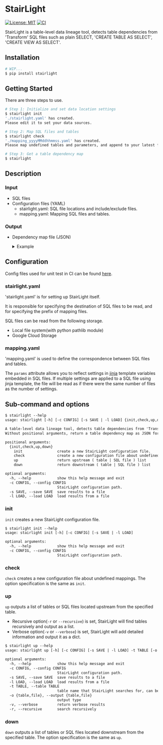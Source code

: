 # StairLight

[![License: MIT](https://img.shields.io/badge/License-MIT-blue.svg)](https://opensource.org/licenses/MIT) [![CI](https://github.com/tosh2230/stairlight/actions/workflows/ci.yml/badge.svg)](https://github.com/tosh2230/stairlight/actions/workflows/ci.yml)

StairLight is a table-level data lineage tool, detects table dependencies from 'Transform' SQL files such as plain SELECT, 'CREATE TABLE AS SELECT', 'CREATE VIEW AS SELECT'.

## Installation

```sh
# WIP...
$ pip install stairlight
```

## Getting Started

There are three steps to use.

```sh
# Step 1: Initialize and set data location settings
$ stairlight init
'./stairlight.yaml' has created.
Please edit it to set your data sources.

# Step 2: Map SQL files and tables
$ stairlight check
'./mapping_yyyyMMddhhmmss.yaml' has created.
Please map undefined tables and parameters, and append to your latest file.

# Step 3: Get a table dependency map
$ stairlight
```

## Description

### Input

- SQL files
- Configuration files (YAML)
    - stairlight.yaml: SQL file locations and include/exclude files.
    - mapping.yaml: Mapping SQL files and tables.

### Output

- Dependency map file (JSON)

    <details>

    <summary>Example</summary>

    ```json
    {
        "PROJECT_d.DATASET_e.TABLE_f": {
            "PROJECT_j.DATASET_k.TABLE_l": {
                "type": "fs",
                "file": "tests/sql/main/test_e.sql",
                "uri": "/foo/bar/stairlight/tests/sql/main/test_e.sql",
                "line": 1,
                "line_str": "SELECT * FROM PROJECT_j.DATASET_k.TABLE_l WHERE 1 = 1"
            },
            "PROJECT_g.DATASET_h.TABLE_i": {
                "type": "gcs",
                "file": "sql/test_b/test_b.sql",
                "uri": "gs://baz/sql/test_b/test_b.sql",
                "line": 23,
                "line_str": "    PROJECT_g.DATASET_h.TABLE_i AS b",
                "bucket": "stairlight"
            },
            "PROJECT_C.DATASET_C.TABLE_C": {
                "type": "gcs",
                "file": "sql/test_b/test_b.sql",
                "uri": "gs://baz/sql/test_b/test_b.sql",
                "line": 6,
                "line_str": "        PROJECT_C.DATASET_C.TABLE_C",
                "bucket": "stairlight"
            },
            "PROJECT_d.DATASET_d.TABLE_d": {
                "type": "gcs",
                "file": "sql/test_b/test_b.sql",
                "uri": "gs://baz/sql/test_b/test_b.sql",
                "line": 15,
                "line_str": "        PROJECT_d.DATASET_d.TABLE_d",
                "bucket": "stairlight"
            }
        },
        "PROJECT_j.DATASET_k.TABLE_l": {
            "PROJECT_d.DATASET_e.TABLE_f": {
                "type": "fs",
                "file": "tests/sql/main/test_d.sql",
                "uri": "/foo/bar/stairlight/tests/sql/main/test_d.sql",
                "line": 1,
                "line_str": "SELECT * FROM PROJECT_d.DATASET_e.TABLE_f WHERE 1 = 1"
            }
        },
        "PROJECT_d.DATASET_d.TABLE_d": {
            "PROJECT_e.DATASET_e.TABLE_e": {
                "type": "fs",
                "file": "tests/sql/main/test_f.sql",
                "uri": "/foo/bar/stairlight/tests/sql/main/test_f.sql",
                "line": 1,
                "line_str": "SELECT * FROM PROJECT_e.DATASET_e.TABLE_e WHERE 1 = 1"
            }
        },
    }
    ```

    </details>

## Configuration

Config files used for unit test in CI can be found [here](https://github.com/tosh2230/stairlight/tree/main/config).

### stairlight.yaml

'stairlight.yaml' is for setting up StairLight itself.

It is responsible for specifying the destination of SQL files to be read, and for specifying the prefix of mapping files.

SQL files can be read from the following storage.

- Local file system(with python pathlib module)
- Google Cloud Storage

### mapping.yaml

'mapping.yaml' is used to define the correspondence between SQL files and tables.

The `params` attribute allows you to reflect settings in [jinja](https://jinja.palletsprojects.com/) template variables embedded in SQL files. If multiple settings are applied to a SQL file using jinja template, the file will be read as if there were the same number of files as the number of settings.

## Sub-command and options

```txt
$ stairlight --help
usage: stairlight [-h] [-c CONFIG] [-s SAVE | -l LOAD] {init,check,up,down} ...

A table-level data lineage tool, detects table dependencies from 'Transform' SQL files.
Without positional arguments, return a table dependency map as JSON format.

positional arguments:
  {init,check,up,down}
    init                create a new StairLight configuration file.
    check               create a new configuration file about undefined mappings.
    up                  return upstream ( table | SQL file ) list
    down                return downstream ( table | SQL file ) list

optional arguments:
  -h, --help            show this help message and exit
  -c CONFIG, --config CONFIG
                        StairLight configuration path.
  -s SAVE, --save SAVE  save results to a file
  -l LOAD, --load LOAD  load results from a file
```

### init

`init` creates a new StairLight configuration file.

```txt
$ stairlight init --help
usage: stairlight init [-h] [-c CONFIG] [-s SAVE | -l LOAD]

optional arguments:
  -h, --help            show this help message and exit
  -c CONFIG, --config CONFIG
                        StairLight configuration path.
```

### check

`check` creates a new configuration file about undefined mappings.
The option specification is the same as `init`.

### up

`up` outputs a list of tables or SQL files located upstream from the specified table.

- Recursive option(`-r` or `--recursive`) is set, StairLight will find tables recursively and output as a list.
- Verbose option(`-v` or `--verbose`) is set, StairLight will add detailed information and output it as a dict.

```txt
$ stairlight up --help
usage: stairlight up [-h] [-c CONFIG] [-s SAVE | -l LOAD] -t TABLE [-o {table,file}] [-v] [-r]

optional arguments:
  -h, --help            show this help message and exit
  -c CONFIG, --config CONFIG
                        StairLight configuration path.
  -s SAVE, --save SAVE  save results to a file
  -l LOAD, --load LOAD  load results from a file
  -t TABLE, --table TABLE
                        table name that StairLight searches for, can be specified multiple times.
  -o {table,file}, --output {table,file}
                        output type
  -v, --verbose         return verbose results
  -r, --recursive       search recursively
```

### down

`down` outputs a list of tables or SQL files located downstream from the specified table.
The option specification is the same as `up`.
